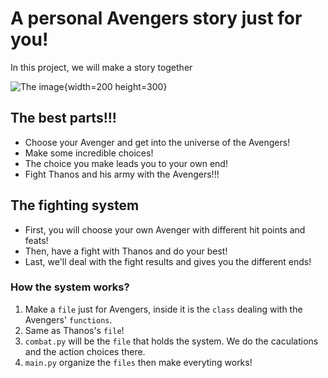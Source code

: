 # A personal Avengers story just for you!
In this project, we will make a story together

![The image](https://cdn.europosters.eu/image/750/avengers-endgame-whatever-it-takes-i74250.jpg){width=200 height=300}

## The best parts!!!
* Choose your Avenger and get into the universe of the Avengers! 
* Make some incredible choices!
* The choice you make leads you to your own end!
* Fight Thanos and his army with the Avengers!!!

## The fighting system
* First, you will choose your own Avenger with different hit points and feats!
* Then, have a fight with Thanos and do your best! 
* Last, we'll deal with the fight results and gives you the different ends!

### How the system works?
1. Make a `file` just for Avengers, inside it is the `class` dealing with the Avengers' `functions`.
2. Same as Thanos's `file`!
3. `combat.py` will be the `file` that holds the system. We do the caculations and the action choices there.
4. `main.py` organize the `files` then make everyting works!